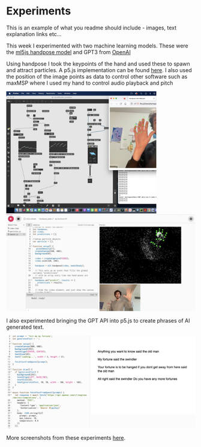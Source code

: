 # Experiments

This is an example of what you readme should include - images, text explanation links etc...

This week I experimented with two machine learning models.
These were the [ml5js handpose model](https://learn.ml5js.org/#/reference/handpose) and GPT3 from [OpenAI](https://openai.com/blog/gpt-3-apps)

Using handpose I took the keypoints of the hand and used these to spawn and attract particles. A p5.js implementation can be found [here](https://editor.p5js.org/Atarilover123/sketches/V2PW4biLp). I also used the position of the image points as data to control other software such as maxMSP where I used my hand to control audio playback and pitch

<img src="https://github.com/atarilover123/DATT-3400/blob/main/Week_10/Screenshots/audiocontrol.jpg" width = 400/> <img src = "https://github.com/atarilover123/DATT-3400/blob/main/Week_10/Screenshots/handattraction.jpg" width = 600/>

I also experimented bringing the GPT API into p5.js to create phrases of AI generated text. 

<img src = "https://github.com/atarilover123/DATT-3400/blob/main/Week_10/Screenshots/gpt_1.jpg" width = 800/>

More screenshots from these experiments [here](https://github.com/atarilover123/DATT-3400/tree/main/Week_10/Screenshots). 
